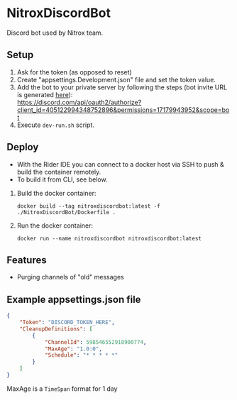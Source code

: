 # NitroxDiscordBot
Discord bot used by Nitrox team.

## Setup

1. Ask for the token (as opposed to reset)
2. Create "appsettings.Development.json" file and set the token value.
3. Add the bot to your private server by following the steps (bot invite URL is generated [here](https://discord.com/developers/applications/405122994348752896/oauth2/url-generator)):  
https://discord.com/api/oauth2/authorize?client_id=405122994348752896&permissions=17179943952&scope=bot
4. Execute `dev-run.sh` script.

## Deploy

 - With the Rider IDE you can connect to a docker host via SSH to push & build the container remotely.
 - To build it from CLI, see below.

1. Build the docker container:
    ```shell
    docker build --tag nitroxdiscordbot:latest -f ./NitroxDiscordBot/Dockerfile .
    ```
2. Run the docker container:
    ```shell
    docker run --name nitroxdiscordbot nitroxdiscordbot:latest
    ```

## Features
 - Purging channels of "old" messages

## Example appsettings.json file
```json
{
    "Token": "DISCORD_TOKEN_HERE",
    "CleanupDefinitions": [
        {
            "ChannelId": 598546552918900774,
            "MaxAge": "1.0:0",
            "Schedule": "* * * * *"
        }
    ]
}
```
MaxAge is a `TimeSpan` format for 1 day